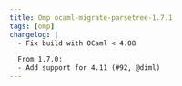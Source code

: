 ```yaml
---
title: Omp ocaml-migrate-parsetree-1.7.1
tags: [omp]
changelog: |
  - Fix build with OCaml < 4.08

  From 1.7.0:
  - Add support for 4.11 (#92, @diml)
---
```



